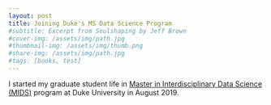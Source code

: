 ```yaml
---
layout: post
title: Joining Duke's MS Data Science Program
#subtitle: Excerpt from Soulshaping by Jeff Brown
#cover-img: /assets/img/path.jpg
#thumbnail-img: /assets/img/thumb.png
#share-img: /assets/img/path.jpg
#tags: [books, test]
---
```


I started my graduate student life in [Master in Interdisciplinary Data Science (MIDS)](https://datascience.duke.edu) program at Duke University in August 2019. 
